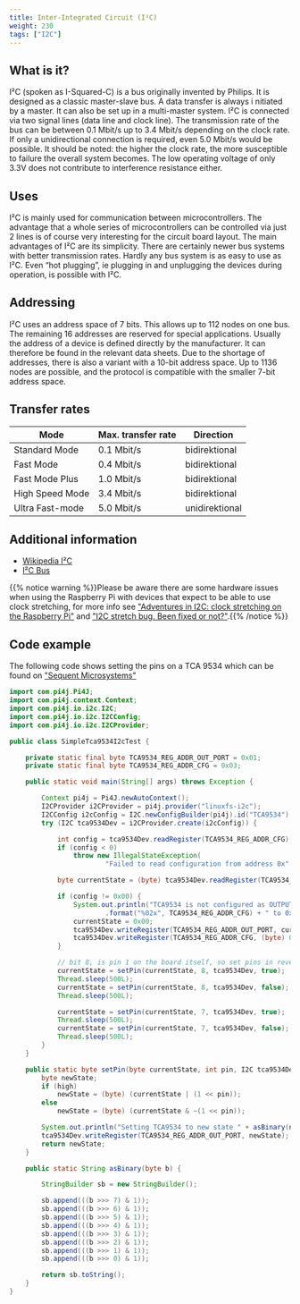 ```yaml
---
title: Inter-Integrated Circuit (I²C)
weight: 230
tags: ["I2C"]
---
```


## What is it?

I²C (spoken as I-Squared-C) is a bus originally invented by Philips. 
It is designed as a classic master-slave bus. A data transfer is always i
nitiated by a master. It can also be set up in a multi-master system. 
I²C is connected via two signal lines (data line and clock line). 
The transmission rate of the bus can be between 0.1 Mbit/s up to 3.4 Mbit/s 
depending on the clock rate. If only a unidirectional connection is required, 
even 5.0 Mbit/s would be possible. It should be noted: the higher the clock rate, 
the more susceptible to failure the overall system becomes. The low operating 
voltage of only 3.3V does not contribute to interference resistance either.

## Uses

I²C is mainly used for communication between microcontrollers. The advantage 
that a whole series of microcontrollers can be controlled via just 2 lines is 
of course very interesting for the circuit board layout. The main advantages of 
I²C are its simplicity. There are certainly newer bus systems with better 
transmission rates. Hardly any bus system is as easy to use as I²C. Even 
“hot plugging”, ie plugging in and unplugging the devices during operation, 
is possible with I²C.

## Addressing

I²C uses an address space of 7 bits. This allows up to 112 nodes on one bus. 
The remaining 16 addresses are reserved for special applications. Usually the 
address of a device is defined directly by the manufacturer. It can therefore 
be found in the relevant data sheets. Due to the shortage of addresses, 
there is also a variant with a 10-bit address space. Up to 1136 nodes are 
possible, and the protocol is compatible with the smaller 7-bit address space.

## Transfer rates

| Mode | Max. transfer rate | Direction |
| --- | --- | --- |
| Standard Mode | 0.1 Mbit/s | bidirektional |
| Fast Mode | 0.4 Mbit/s | bidirektional |
| Fast Mode Plus | 1.0 Mbit/s | bidirektional |
| High Speed Mode | 3.4 Mbit/s | bidirektional |
| Ultra Fast-mode | 5.0 Mbit/s | unidirektional |

## Additional information
- [Wikipedia I²C](https://en.wikipedia.org/wiki/I%C2%B2C)
- [I²C Bus](https://i2c-bus.org)

{{% notice warning %}}Please be aware there are some hardware issues when using the Raspberry Pi with devices that expect 
to be able to use clock stretching, for more info see 
["Adventures in I2C: clock stretching on the Raspberry Pi"](https://www.recantha.co.uk/blog/?p=19880) 
and ["I2C stretch bug. Been fixed or not?"](https://www.raspberrypi.org/forums/viewtopic.php?t=220428).{{% /notice %}}

## Code example

The following code shows setting the pins on a TCA 9534 which can be found on ["Sequent Microsystems"](https://www.kickstarter.com/projects/279405789/4-relays-for-raspberry-pi-8-level-stackable-10a-250v-each)

```java
import com.pi4j.Pi4J;
import com.pi4j.context.Context;
import com.pi4j.io.i2c.I2C;
import com.pi4j.io.i2c.I2CConfig;
import com.pi4j.io.i2c.I2CProvider;

public class SimpleTca9534I2cTest {

	private static final byte TCA9534_REG_ADDR_OUT_PORT = 0x01;
	private static final byte TCA9534_REG_ADDR_CFG = 0x03;

	public static void main(String[] args) throws Exception {

		Context pi4j = Pi4J.newAutoContext();
		I2CProvider i2CProvider = pi4j.provider("linuxfs-i2c");
		I2CConfig i2cConfig = I2C.newConfigBuilder(pi4j).id("TCA9534").bus(1).device(0x3f).build();
		try (I2C tca9534Dev = i2CProvider.create(i2cConfig)) {

			int config = tca9534Dev.readRegister(TCA9534_REG_ADDR_CFG);
			if (config < 0)
				throw new IllegalStateException(
						"Failed to read configuration from address 0x" + String.format("%02x", TCA9534_REG_ADDR_CFG));

			byte currentState = (byte) tca9534Dev.readRegister(TCA9534_REG_ADDR_OUT_PORT);

			if (config != 0x00) {
				System.out.println("TCA9534 is not configured as OUTPUT, setting register 0x" + String
						.format("%02x", TCA9534_REG_ADDR_CFG) + " to 0x00");
				currentState = 0x00;
				tca9534Dev.writeRegister(TCA9534_REG_ADDR_OUT_PORT, currentState);
				tca9534Dev.writeRegister(TCA9534_REG_ADDR_CFG, (byte) 0x00);
			}

			// bit 8, is pin 1 on the board itself, so set pins in reverse:
			currentState = setPin(currentState, 8, tca9534Dev, true);
			Thread.sleep(500L);
			currentState = setPin(currentState, 8, tca9534Dev, false);
			Thread.sleep(500L);

			currentState = setPin(currentState, 7, tca9534Dev, true);
			Thread.sleep(500L);
			currentState = setPin(currentState, 7, tca9534Dev, false);
			Thread.sleep(500L);
		}
	}

	public static byte setPin(byte currentState, int pin, I2C tca9534Dev, boolean high) {
		byte newState;
		if (high)
			newState = (byte) (currentState | (1 << pin));
		else
			newState = (byte) (currentState & ~(1 << pin));

		System.out.println("Setting TCA9534 to new state " + asBinary(newState));
		tca9534Dev.writeRegister(TCA9534_REG_ADDR_OUT_PORT, newState);
		return newState;
	}

	public static String asBinary(byte b) {

		StringBuilder sb = new StringBuilder();

		sb.append(((b >>> 7) & 1));
		sb.append(((b >>> 6) & 1));
		sb.append(((b >>> 5) & 1));
		sb.append(((b >>> 4) & 1));
		sb.append(((b >>> 3) & 1));
		sb.append(((b >>> 2) & 1));
		sb.append(((b >>> 1) & 1));
		sb.append(((b >>> 0) & 1));

		return sb.toString();
	}
}
```